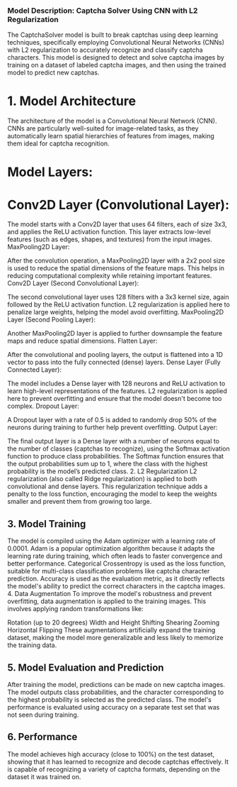 ### Model Description: Captcha Solver Using CNN with L2 Regularization
The CaptchaSolver model is built to break captchas using deep learning techniques, specifically employing Convolutional Neural Networks (CNNs) with L2 regularization to accurately recognize and classify captcha characters. This model is designed to detect and solve captcha images by training on a dataset of labeled captcha images, and then using the trained model to predict new captchas.

# 1. Model Architecture
The architecture of the model is a Convolutional Neural Network (CNN). CNNs are particularly well-suited for image-related tasks, as they automatically learn spatial hierarchies of features from images, making them ideal for captcha recognition.

# Model Layers:
# Conv2D Layer (Convolutional Layer):
The model starts with a Conv2D layer that uses 64 filters, each of size 3x3, and applies the ReLU activation function.
This layer extracts low-level features (such as edges, shapes, and textures) from the input images.
MaxPooling2D Layer:

After the convolution operation, a MaxPooling2D layer with a 2x2 pool size is used to reduce the spatial dimensions of the feature maps. This helps in reducing computational complexity while retaining important features.
Conv2D Layer (Second Convolutional Layer):

The second convolutional layer uses 128 filters with a 3x3 kernel size, again followed by the ReLU activation function.
L2 regularization is applied here to penalize large weights, helping the model avoid overfitting.
MaxPooling2D Layer (Second Pooling Layer):

Another MaxPooling2D layer is applied to further downsample the feature maps and reduce spatial dimensions.
Flatten Layer:

After the convolutional and pooling layers, the output is flattened into a 1D vector to pass into the fully connected (dense) layers.
Dense Layer (Fully Connected Layer):

The model includes a Dense layer with 128 neurons and ReLU activation to learn high-level representations of the features. L2 regularization is applied here to prevent overfitting and ensure that the model doesn't become too complex.
Dropout Layer:

A Dropout layer with a rate of 0.5 is added to randomly drop 50% of the neurons during training to further help prevent overfitting.
Output Layer:

The final output layer is a Dense layer with a number of neurons equal to the number of classes (captchas to recognize), using the Softmax activation function to produce class probabilities.
The Softmax function ensures that the output probabilities sum up to 1, where the class with the highest probability is the model’s predicted class.
2. L2 Regularization
L2 regularization (also called Ridge regularization) is applied to both convolutional and dense layers. This regularization technique adds a penalty to the loss function, encouraging the model to keep the weights smaller and prevent them from growing too large.

## 3. Model Training
The model is compiled using the Adam optimizer with a learning rate of 0.0001. Adam is a popular optimization algorithm because it adapts the learning rate during training, which often leads to faster convergence and better performance.
Categorical Crossentropy is used as the loss function, suitable for multi-class classification problems like captcha character prediction.
Accuracy is used as the evaluation metric, as it directly reflects the model's ability to predict the correct characters in the captcha images.
4. Data Augmentation
To improve the model's robustness and prevent overfitting, data augmentation is applied to the training images. This involves applying random transformations like:

Rotation (up to 20 degrees)
Width and Height Shifting
Shearing
Zooming
Horizontal Flipping
These augmentations artificially expand the training dataset, making the model more generalizable and less likely to memorize the training data.

## 5. Model Evaluation and Prediction
After training the model, predictions can be made on new captcha images. The model outputs class probabilities, and the character corresponding to the highest probability is selected as the predicted class.
The model's performance is evaluated using accuracy on a separate test set that was not seen during training.

## 6. Performance
The model achieves high accuracy (close to 100%) on the test dataset, showing that it has learned to recognize and decode captchas effectively.
It is capable of recognizing a variety of captcha formats, depending on the dataset it was trained on.
